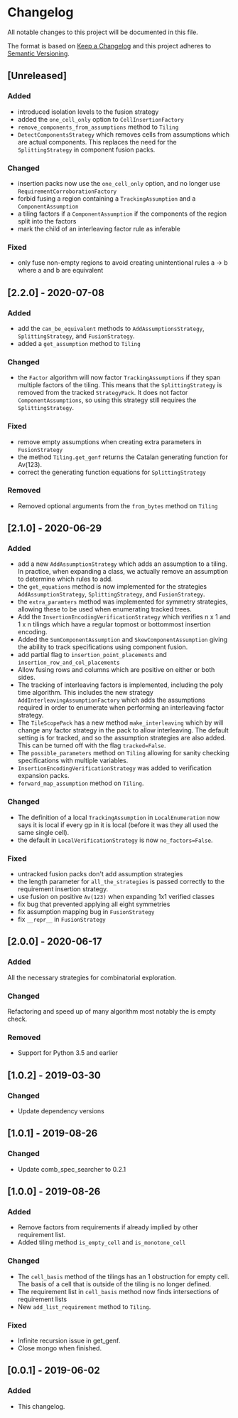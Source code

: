 # Changelog
All notable changes to this project will be documented in this file.

The format is based on [Keep a Changelog](http://keepachangelog.com/en/1.0.0/)
and this project adheres to [Semantic Versioning](http://semver.org/spec/v2.0.0.html).

## [Unreleased]
### Added
- introduced isolation levels to the fusion strategy
- added the `one_cell_only` option to `CellInsertionFactory`
- `remove_components_from_assumptions` method to `Tiling`
- `DetectComponentsStrategy` which removes cells from assumptions
   which are actual components. This replaces the need for the
   `SplittingStrategy` in component fusion packs.

### Changed
- insertion packs now use the `one_cell_only` option, and no longer use
  `RequirementCorroborationFactory`
- forbid fusing a region containing a `TrackingAssumption` and a
  `ComponentAssumption`
- a tiling factors if a `ComponentAssumption` if the components of the region
  split into the factors
- mark the child of an interleaving factor rule as inferable

### Fixed
- only fuse non-empty regions to avoid creating unintentional rules a -> b
  where a and b are equivalent

## [2.2.0] - 2020-07-08
### Added
- add the `can_be_equivalent` methods to `AddAssumptionsStrategy`,
  `SplittingStrategy`, and `FusionStrategy`.
- added a `get_assumption` method to `Tiling`

### Changed
- the `Factor` algorithm will now factor `TrackingAssumptions` if they span
  multiple factors of the tiling. This means that the `SplittingStrategy` is
  removed from the tracked `StrategyPack`. It does not factor
  `ComponentAssumptions`, so using this strategy still requires the
  `SplittingStrategy`.

### Fixed
- remove empty assumptions when creating extra parameters in `FusionStrategy`
- the method `Tiling.get_genf` returns the Catalan generating function for Av(123).
- correct the generating function equations for `SplittingStrategy`

### Removed
- Removed optional arguments from the `from_bytes` method on `Tiling`

## [2.1.0] - 2020-06-29
### Added
- add a new `AddAssumptionStrategy` which adds an assumption to a tiling.
  In practice, when expanding a class, we actually remove an assumption to
  determine which rules to add.
- the `get_equations` method is now implemented for the strategies
  `AddAssumptionStrategy`, `SplittingStrategy`, and `FusionStrategy`.
- the `extra_paramters` method was implemented for symmetry strategies,
  allowing these to be used when enumerating tracked trees.
- Add the `InsertionEncodingVerificationStrategy` which verifies n x 1 and
  1 x n tilings which have a regular topmost or bottommost insertion encoding.
- Added the `SumComponentAssumption` and `SkewComponentAssumption` giving the
  ability to track specifications using component fusion.
- add partial flag to `insertion_point_placements` and
  `insertion_row_and_col_placements`
- Allow fusing rows and columns which are positive on either or both sides.
- The tracking of interleaving factors is implemented, including the poly time
  algorithm. This includes the new strategy `AddInterleavingAssumptionFactory`
  which adds the assumptions required in order to enumerate when performing
  an interleaving factor strategy.
- The `TileScopePack` has a new method `make_interleaving` which by will change
  any factor strategy in the pack to allow interleaving. The default setting is
  for tracked, and so the assumption strategies are also added. This can be
  turned off with the flag `tracked=False`.
- The `possible_parameters` method on `Tiling` allowing for sanity checking
  specifications with multiple variables.
- `InsertionEncodingVerificationStrategy` was added to verification expansion
  packs.
- `forward_map_assumption` method on `Tiling`.

### Changed
- The definition of a local `TrackingAssumption` in `LocalEnumeration` now says
  it is local if every gp in it is local (before it was they all used the same
  single cell).
- the default in `LocalVerificationStrategy` is now `no_factors=False`.

### Fixed
- untracked fusion packs don't add assumption strategies
- the length parameter for `all_the_strategies` is passed correctly to the
  requirement insertion strategy.
- use fusion on positive `Av(123)` when expanding 1x1 verified classes
- fix bug that prevented applying all eight symmetries
- fix assumption mapping bug in `FusionStrategy`
- fix `__repr__` in `FusionStrategy`

## [2.0.0] - 2020-06-17
### Added
All the necessary strategies for combinatorial exploration.

### Changed
Refactoring and speed up of many algorithm most notably the is empty check.

### Removed
- Support for Python 3.5 and earlier

## [1.0.2] - 2019-03-30
### Changed
- Update dependency versions

## [1.0.1] - 2019-08-26
### Changed
- Update comb_spec_searcher to 0.2.1

## [1.0.0] - 2019-08-26
### Added
- Remove factors from requirements if already implied by other requirement
list.
- Added tiling method `is_empty_cell` and `is_monotone_cell`
### Changed
- The `cell_basis` method of the tilings has an 1 obstruction for empty cell.
  The basis of a cell that is outside of the tiling is no longer defined.
- The requirement list in `cell_basis` method now finds intersections of
  requirement lists
- New `add_list_requirement` method to `Tiling`.
### Fixed
- Infinite recursion issue in get_genf.
- Close mongo when finished.

## [0.0.1] - 2019-06-02
### Added
- This changelog.
